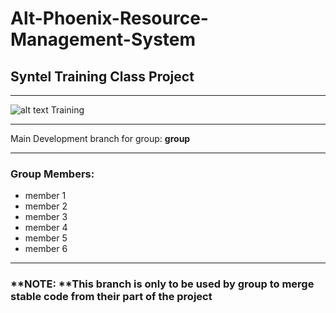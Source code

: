 Alt-Phoenix-Resource-Management-System
=======================================
## Syntel Training Class Project
***
![alt text](https://www.syntelinc.com/sites/all/themes/syntel/logo.svg "Syntel Logo") Training
***
Main Development branch for group: **__group__**
***
### **Group Members:**
- member 1
- member 2
- member 3
- member 4
- member 5
- member 6
***
### **NOTE: **__This branch is only to be used by **group** to merge stable code from their part of the project__
